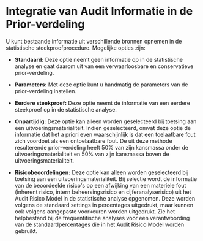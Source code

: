 Integratie van Audit Informatie in de Prior-verdeling
===

U kunt bestaande informatie uit verschillende bronnen opnemen in de statistische steekproefprocedure. Mogelijke opties zijn:

- **Standaard:** Deze optie neemt geen informatie op in de statistische analyse en gaat daarom uit van een verwaarloosbare en conservatieve prior-verdeling.

- **Parameters:** Met deze optie kunt u handmatig de parameters van de prior-verdeling instellen.

- **Eerdere steekproef:** Deze optie neemt de informatie van een eerdere steekproef op in de statistische analyse. 

- **Onpartijdig:** Deze optie kan alleen worden geselecteerd bij toetsing aan een uitvoeringsmaterialiteit. Indien geselecteerd, omvat deze optie de informatie dat het a priori even waarschijnlijk is dat een toelaatbare fout zich voordoet als een ontoelaatbare fout. De uit deze methode resulterende prior-verdeling heeft 50% van zijn kansmassa onder de uitvoeringsmaterialiteit en 50% van zijn kansmassa boven de uitvoeringsmaterialiteit.

- **Risicobeoordelingen:** Deze optie kan alleen worden geselecteerd bij toetsing aan een uitvoeringsmaterialiteit. Bij selectie wordt de informatie van de beoordeelde risico's op een afwijking van een materiele fout (inherent risico, intern beheersingsrisico en cijferanalyserisico) uit het Audit Risico Model in de statistische analyse opgenomen. Deze worden volgens de standaard settings in percentages uitgedrukt, maar kunnen ook volgens aangepaste voorkeuren worden uitgedrukt. Zie het helpbestand bij de frequentitische analyses voor een verantwoording van de standaardpercentages die in het Audit Risico Model worden gebruikt.